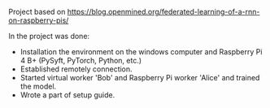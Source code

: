 Project based on https://blog.openmined.org/federated-learning-of-a-rnn-on-raspberry-pis/

In the project was done:
- Installation the environment on the windows computer and Raspberry Pi 4 B+  (PySyft, PyTorch, Python, etc.)
- Established remotely connection.
- Started virtual worker 'Bob' and Raspberry Pi worker 'Alice' and trained the model.
- Wrote a part of setup guide.
